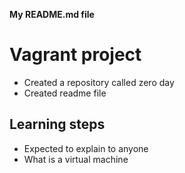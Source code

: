 **My README.md file**
# Vagrant project
* Created a repository called zero day
* Created readme file
## Learning steps
*  Expected to explain to anyone
* What is a virtual machine
